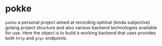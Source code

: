 # pokke 

``pokke`` a personal project aimed at recording optimal (kinda subjective) golang project structure and also various backend technologies
available for use. Here the object is to build a working backend that uses provides both `http` and `grpc` endpoints.
